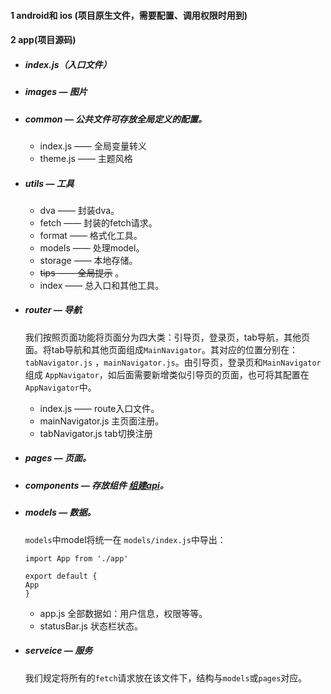 #### 1 android和 ios (项目原生文件，需要配置、调用权限时用到)
#### 2 app(项目源码)
- ##### index.js（入口文件）
- ##### images — 图片
- ##### common —  公共文件可存放全局定义的配置。
    * index.js —— 全局变量转义
    * theme.js —— 主题风格
- ##### utils — 工具
    * dva —— 封装dva。
    * fetch —— 封装的fetch请求。
    * format —— 格式化工具。
    * models —— 处理model。
    * storage —— 本地存储。
    * <del>tips —— 全局提示</del> 。
    * index —— 总入口和其他工具。

- ##### router — 导航
    我们按照页面功能将页面分为四大类：引导页，登录页，tab导航，其他页面。将tab导航和其他页面组成`MainNavigator`。其对应的位置分别在：`tabNavigator.js` ，`mainNavigator.js`。由引导页，登录页和`MainNavigator`组成 `AppNavigator`，如后面需要新增类似引导页的页面，也可将其配置在 `AppNavigator`中。

    * index.js —— route入口文件。
    * mainNavigator.js 主页面注册。
    * tabNavigator.js tab切换注册 

- ##### pages — 页面。
 
- ##### components — 存放组件  [组建api](doc/组建api.md)。

- ##### models — 数据。
    `models`中model将统一在 `models/index.js`中导出：
    ```
    import App from './app'

    export default {
    App
    }
    ```
    * app.js 全部数据如：用户信息，权限等等。
    * statusBar.js 状态栏状态。
- ##### serveice — 服务
    我们规定将所有的`fetch`请求放在该文件下，结构与`models`或`pages`对应。
